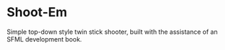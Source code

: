 # Shoot-Em
Simple top-down style twin stick shooter, built with the assistance of an SFML development book. 
